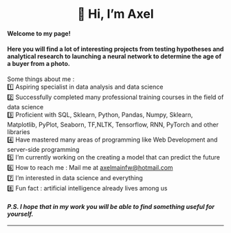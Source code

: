 <div align="center"> <h1>👋 Hi, I’m Axel </div>

#### Welcome to my page!
#### Here you will find a lot of interesting projects from testing hypotheses and analytical research to launching a neural network to determine the age of a buyer from a photo.

Some things about me :<br>
1️⃣ Aspiring specialist in data analysis and data science<br>
2️⃣ Successfully completed many professional training courses in the field of data science <br>
3️⃣ Proficient with SQL, Sklearn, Python, Pandas, Numpy, Sklearn, Matplotlib, PyPlot, Seaborn, TF,NLTK, Tensorflow, RNN, PyTorch and other libraries <br>
4️⃣ Have mastered many areas of programming like Web Development and server-side programming<br>
5️⃣ I’m currently working on the creating a model that can predict the future <br>
6️⃣ How to reach me : Mail me at <a href="axelmainfw@hotmail.com">axelmainfw@hotmail.com</a><br>
7️⃣ I’m interested in data science and everything <br>
8️⃣ Fun fact : artificial intelligence already lives among us<br>
#### <i> P.S. I hope that in my work you will be able to find something useful for yourself.

<hr>
<!---
AxelVas/AxelVas is a ✨ special ✨ repository because its `README.md` (this file) appears on your GitHub profile.
You can click the Preview link to take a look at your changes.
--->
